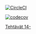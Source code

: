 [![CircleCI](https://circleci.com/gh/ilmari666/ohtu-2019-viikko1.svg?style=svg)](https://circleci.com/gh/ilmari666/ohtu-2019-viikko1)

[![codecov](https://codecov.io/gh/ilmari666/ohtu-2019-viikko1/branch/master/graph/badge.svg)](https://codecov.io/gh/ilmari666/ohtu-2019-viikko1)


[Tehtävät 14-](https://github.com/ilmari666/ohtu-tehtavat)
